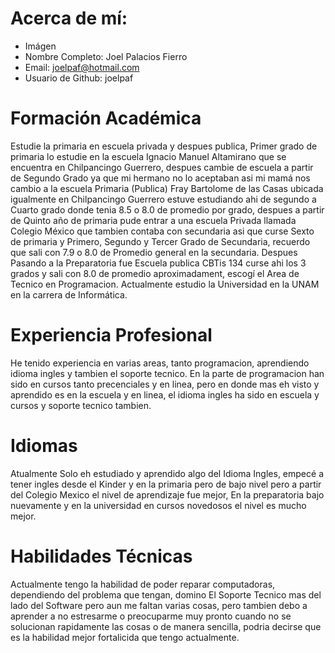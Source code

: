 # Acerca de mí:
- Imágen
- Nombre Completo: Joel Palacios Fierro
- Email: joelpaf@hotmail.com
- Usuario de Github: joelpaf

# Formación Académica
Estudie la primaria en escuela privada y despues publica, Primer grado de primaria lo estudie en la escuela Ignacio Manuel Altamirano que se encuentra en Chilpancingo Guerrero, despues cambie de escuela a partir de Segundo Grado ya que mi hermano no lo aceptaban asi mi mamá nos cambio a la escuela Primaria (Publica) Fray Bartolome de las Casas ubicada igualmente en Chilpancingo Guerrero estuve estudiando ahi de segundo a Cuarto grado donde tenia 8.5 o 8.0 de promedio por grado, despues a partir de Quinto año de primaria pude entrar a una escuela Privada llamada Colegio México que tambien contaba con secundaria asi que curse Sexto de primaria y Primero, Segundo y Tercer Grado de Secundaria, recuerdo que sali con 7.9 o 8.0 de Promedio general en la secundaria. Despues Pasando a la Preparatoria fue Escuela publica CBTis 134 curse ahi los 3 grados y sali con 8.0 de promedio aproximadament, escogí el Area de Tecnico en Programacion.
Actualmente estudio la Universidad en la UNAM en la carrera de Informática.

# Experiencia Profesional
He tenido experiencia en varias areas, tanto programacion, aprendiendo idioma ingles y tambien el soporte tecnico.
En la parte de programacion han sido en cursos tanto precenciales y en linea, pero en donde mas eh visto y aprendido es en la escuela y en linea, el idioma ingles ha sido en escuela y cursos y soporte tecnico tambien.
# Idiomas

Atualmente Solo eh estudiado y aprendido algo del Idioma Ingles, empecé a tener ingles desde el Kinder y en la primaria pero de bajo nivel pero a partir del Colegio Mexico el nivel de aprendizaje fue mejor, En la preparatoria bajo nuevamente y en la universidad en cursos novedosos el nivel es mucho mejor.
# Habilidades Técnicas

Actualmente tengo la habilidad de poder reparar computadoras, dependiendo del problema que tengan, domino El Soporte Tecnico mas del lado del Software pero aun me faltan varias cosas, pero tambien debo a aprender a no estresarme o preocuparme muy pronto cuando no se solucionan rapidamente las cosas o de manera sencilla, podria decirse que es la habilidad mejor fortalicida que tengo actualmente.
